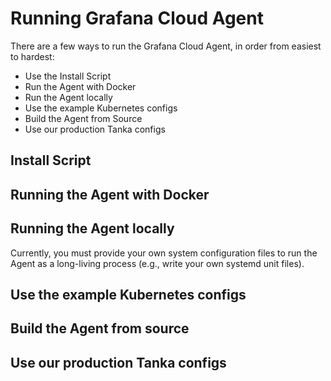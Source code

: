 # Running Grafana Cloud Agent

There are a few ways to run the Grafana Cloud Agent, in order from
easiest to hardest:

- Use the Install Script
- Run the Agent with Docker
- Run the Agent locally
- Use the example Kubernetes configs
- Build the Agent from Source
- Use our production Tanka configs

## Install Script

## Running the Agent with Docker

## Running the Agent locally

Currently, you must provide your own system configuration files to run the
Agent as a long-living process (e.g., write your own systemd unit files).

## Use the example Kubernetes configs

## Build the Agent from source

## Use our production Tanka configs


